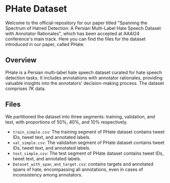 # PHate Dataset


Welcome to the official repository for our paper titled "Spanning the Spectrum of Hatred Detection: A Persian Multi-Label Hate Speech Dataset with Annotator Rationales", which has been accepted at AAAI24 conference's main track. Here you can find the files for the dataset introduced in our paper, called PHate.

## Overview
PHate is a Persian multi-label hate speech dataset curated for hate speech detection tasks. It includes annotations with annotator rationales, providing valuable insights into the annotators' decision-making process. The dataset comprises 7K data.

## Files
We partitioned the dataset into three segments: training, validation, and test, with proportions of 50%, 40%, and 10% respectively.
- `train_simple.csv`: The training segment of PHate dataset contains tweet IDs, tweet text, and annotated labels.
- `val_simple.csv`: The validaiton segment of PHate dataset contains tweet IDs, tweet text, and annotated labels.
- `test_simple.csv`: The test segment of PHate dataset contains tweet IDs, tweet text, and annotated labels.
- `Dataset_with_span_and_target.csv`: contains targets and annotated spans of hate, encompassing all annotations, even in cases of inconsistency among annotators.

